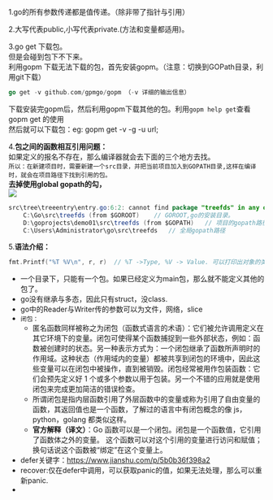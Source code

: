1.go的所有参数传递都是值传递。（除非带了指针与引用）

2.大写代表public,小写代表private.(方法和变量都适用)。

3.go get 下载包。  
但是会碰到包下不下来。  
利用gopm 下载无法下载的包，首先安装gopm。（注意：切换到GOPath目录，利用git下载）  
```go
go get -v github.com/gpmgo/gopm （-v 详细的输出信息）
```
下载安装完gopm后，然后利用gopm下载其他的包。利用```gopm help get```查看gopm get 的使用  
然后就可以下载包：eg: gopm get -v -g -u url;

4.**包之间的函数相互引用问题：**  
如果定义的报名不存在，那么编译器就会去下面的三个地方去找。  
```所以：在新建项目时，需要新建一个src目录，并把当前项目加入到GOPATH目录,这样在编译时，就会在项目路径下找到引用的包。```  
**去掉使用global gopath的勾，**  
<img src="../imgs/goland.png"/>
```java
src\tree\treeentry\entry.go:6:2: cannot find package "treefds" in any of:
	C:\Go\src\treefds (from $GOROOT)    // GOROOT,go的安装目录。
	D:\goprojects\demo01\src\treefds (from $GOPATH)   // 项目的gopath路径
	C:\Users\Administrator\go\src\treefds   // 全局gopath路径
```

5.**语法介绍：**
```go
fmt.Printf("%T %V\n", r, r)  // %T ->Type, %V -> Value. 可以打印出对象的类型与值。
```
- 一个目录下，只能有一个包。如果已经定义为main包，那么就不能定义其他的包了。
- go没有继承与多态，因此只有struct，没class.
- go中的Reader与Writer传的参数可以为文件，网络，slice
- ```闭包：```
	- 匿名函数同样被称之为闭包（函数式语言的术语）：它们被允许调用定义在其它环境下的变量。闭包可使得某个函数捕捉到一些外部状态，例如：函数被创建时的状态。另一种表示方式为：一个闭包继承了函数所声明时的作用域。这种状态（作用域内的变量）都被共享到闭包的环境中，因此这些变量可以在闭包中被操作，直到被销毁。闭包经常被用作包装函数：它们会预先定义好 1 个或多个参数以用于包装。另一个不错的应用就是使用闭包来完成更加简洁的错误检查。
	- 所谓闭包是指内层函数引用了外层函数中的变量或称为引用了自由变量的函数，其返回值也是一个函数，了解过的语言中有闭包概念的像 js，python，golang 都类似这样。
	- **官方解释（译文）**：Go 函数可以是一个闭包。闭包是一个函数值，它引用了函数体之外的变量。 这个函数可以对这个引用的变量进行访问和赋值；换句话说这个函数被“绑定”在这个变量上。
- defer关键字：https://www.jianshu.com/p/5b0b36f398a2
- recover:仅在defer中调用，可以获取panic的值，如果无法处理，那么可以重新panic.
- 